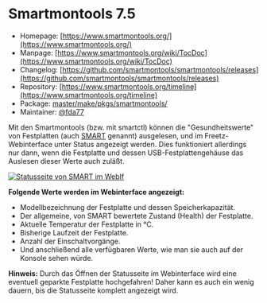 # Smartmontools 7.5
 - Homepage: [https://www.smartmontools.org/](https://www.smartmontools.org/)
 - Manpage: [https://www.smartmontools.org/wiki/TocDoc](https://www.smartmontools.org/wiki/TocDoc)
 - Changelog: [https://github.com/smartmontools/smartmontools/releases](https://github.com/smartmontools/smartmontools/releases)
 - Repository: [https://www.smartmontools.org/timeline](https://www.smartmontools.org/timeline)
 - Package: [master/make/pkgs/smartmontools/](https://github.com/Freetz-NG/freetz-ng/tree/master/make/pkgs/smartmontools/)
 - Maintainer: [@fda77](https://github.com/fda77)

Mit den Smartmontools (bzw. mit smartctl) können die
"Gesundheitswerte" von Festplatten (auch
[SMART](http://smartmontools.sourceforge.net/man/smartctl.8.html)
genannt) ausgelesen, und im Freetz-Webinterface unter Status angezeigt
werden. Dies funktioniert allerdings nur dann, wenn die Festplatte und
dessen USB-Festplattengehäuse das Auslesen dieser Werte auch zuläßt.

[![Statusseite von SMART im WebIf](../screenshots/244_md.png)](../screenshots/244.png)

**Folgende Werte werden im Webinterface angezeigt:**

-   Modellbezeichnung der Festplatte und dessen Speicherkapazität.
-   Der allgemeine, von SMART bewertete Zustand (Health) der
    Festplatte.
-   Aktuelle Temperatur der Festplatte in °C.
-   Bisherige Laufzeit der Festplatte.
-   Anzahl der Einschaltvorgänge.
-   Und anschließend alle verfügbaren Werte, wie man sie auch auf der
    Konsole sehen würde.

**Hinweis:**
Durch das Öffnen der Statusseite im Webinterface wird eine eventuell
geparkte Festplatte hochgefahren! Daher kann es auch ein wenig dauern,
bis die Statusseite komplett angezeigt wird.

